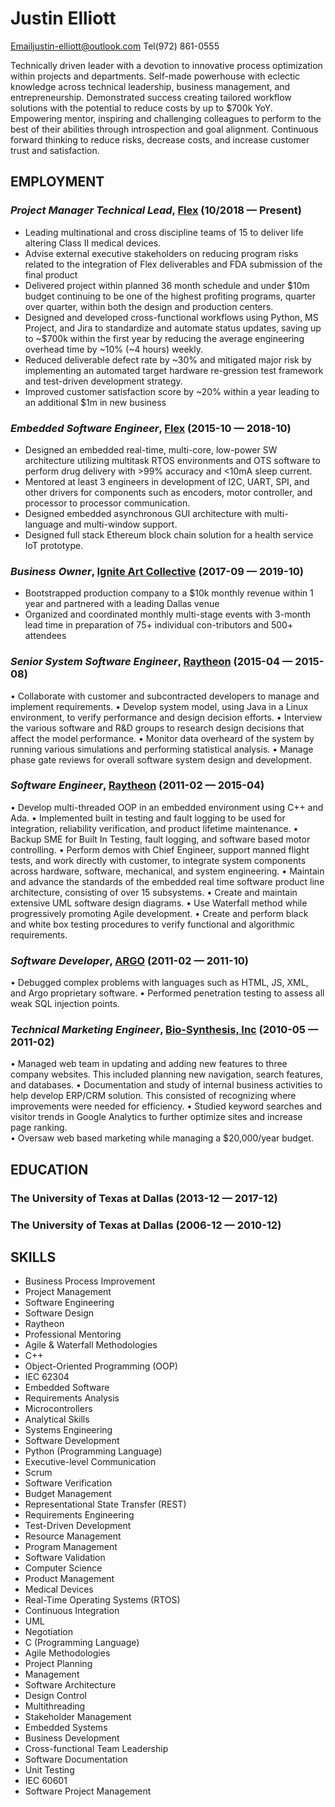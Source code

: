 Justin Elliott
============
Emailjustin-elliott@outlook.com
Tel(972) 861-0555‬

Technically driven leader with a devotion to innovative process optimization within projects and departments. Self-made powerhouse with eclectic knowledge across technical leadership, business management, and entrepreneurship. Demonstrated success creating tailored workflow solutions with the potential to reduce costs by up to $700k YoY. Empowering mentor, inspiring and challenging colleagues to perform to the best of their abilities through introspection and goal alignment. Continuous forward thinking to reduce risks, decrease costs, and increase customer trust and satisfaction.
## EMPLOYMENT
### *Project Manager Technical Lead*, [Flex](https://www.linkedin.com/company/2279) (10/2018 — Present)

  - Leading multinational and cross discipline teams of 15 to deliver life altering Class II medical devices.
  - Advise external executive stakeholders on reducing program risks related to the integration of Flex deliverables and FDA submission of the final product
  - Delivered project within planned 36 month schedule and under $10m budget continuing to be one of the highest profiting programs, quarter over quarter, within both the design and production centers.
  - Designed and developed cross-functional workflows using Python, MS Project, and Jira to standardize and automate status updates, saving up to ~$700k within the first year by reducing the average engineering overhead time by ~10% (~4 hours) weekly.
  - Reduced deliverable defect rate by ~30% and mitigated major risk by implementing an automated target hardware re-gression test framework and test-driven development strategy.
  - Improved customer satisfaction score by ~20% within a year leading to an additional $1m in new business
### *Embedded Software Engineer*, [Flex](https://www.linkedin.com/company/2279) (2015-10 — 2018-10)


  - Designed an embedded real-time, multi-core, low-power SW architecture utilizing multitask RTOS environments and OTS software to perform drug delivery with >99% accuracy and <10mA sleep current.
  - Mentored at least 3 engineers in development of I2C, UART, SPI, and other drivers for components such as encoders, motor controller, and processor to processor communication.
  - Designed embedded asynchronous GUI architecture with multi-language and multi-window support. 
  - Designed full stack Ethereum block chain solution for a health service IoT prototype.
### *Business Owner*, [Ignite Art Collective](https://www.linkedin.com/company/20290885) (2017-09 — 2019-10)


  - Bootstrapped production company to a $10k monthly revenue within 1 year and partnered with a leading Dallas venue
  - Organized and coordinated monthly multi-stage events with 3-month lead time in preparation of 75+ individual con-tributors and 500+ attendees
### *Senior System Software Engineer*, [Raytheon](https://www.linkedin.com/company/1505) (2015-04 — 2015-08)

• Collaborate with customer and subcontracted developers to manage and implement requirements. 
• Develop system model, using Java in a Linux environment, to verify performance and design decision efforts.
• Interview the various software and R&D groups to research design decisions that affect the model performance.
• Monitor data overheard of the system by running various simulations and performing statistical analysis.
• Manage phase gate reviews for overall software system design and development.

### *Software Engineer*, [Raytheon](https://www.linkedin.com/company/1505) (2011-02 — 2015-04)

•	Develop multi-threaded OOP in an embedded environment using C++ and Ada. 
•	Implemented built in testing and fault logging to be used for integration, reliability verification, and product lifetime maintenance.
•	Backup SME for Built In Testing, fault logging, and software based motor controlling.
•	Perform demos with Chief Engineer, support manned flight tests, and work directly with customer, to integrate system components across hardware, software, mechanical, and system engineering.
•	Maintain and advance the standards of the embedded real time software product line architecture, consisting of over 15 subsystems. 
•	Create and maintain extensive UML software design diagrams.
•	Use Waterfall method while progressively promoting Agile development.
•	Create and perform black and white box testing procedures to verify functional and algorithmic requirements.
### *Software Developer*, [ARGO](https://www.linkedin.com/company/14809) (2011-02 — 2011-10)

•	Debugged complex problems with languages such as HTML, JS, XML, and Argo proprietary software.
•	Performed penetration testing to assess all weak SQL injection points. 
### *Technical Marketing Engineer*, [Bio-Synthesis, Inc](https://www.linkedin.com/company/675647) (2010-05 — 2011-02)

•	Managed web team in updating and adding new features to three company websites. This included planning new navigation, search features, and databases.
•	Documentation and study of internal business activities to help develop ERP/CRM solution. This consisted of recognizing where improvements were needed for efficiency.
•	Studied keyword searches and visitor trends in Google Analytics to further optimize sites and increase page ranking.  
•	Oversaw web based marketing while managing a $20,000/year budget.

## EDUCATION

### The University of Texas at Dallas (2013-12 — 2017-12)
### The University of Texas at Dallas (2006-12 — 2010-12)

## SKILLS

- Business Process Improvement
- Project Management
- Software Engineering
- Software Design
- Raytheon
- Professional Mentoring
- Agile & Waterfall Methodologies
- C++
- Object-Oriented Programming (OOP)
- IEC 62304
- Embedded Software
- Requirements Analysis
- Microcontrollers
- Analytical Skills
- Systems Engineering
- Software Development
- Python (Programming Language)
- Executive-level Communication
- Scrum
- Software Verification
- Budget Management
- Representational State Transfer (REST)
- Requirements Engineering
- Test-Driven Development
- Resource Management
- Program Management
- Software Validation
- Computer Science
- Product Management
- Medical Devices
- Real-Time Operating Systems (RTOS)
- Continuous Integration
- UML
- Negotiation
- C (Programming Language)
- Agile Methodologies
- Project Planning
- Management
- Software Architecture
- Design Control
- Multithreading
- Stakeholder Management
- Embedded Systems
- Business Development
- Cross-functional Team Leadership
- Software Documentation
- Unit Testing
- IEC 60601
- Software Project Management
